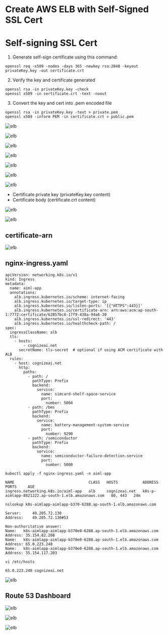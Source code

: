 # Create AWS ELB with Self-Signed SSL Cert

# Self-signing SSL Cert

1. Generate self-sign certificate using this command:

```
openssl req -x509 -nodes -days 365 -newkey rsa:2048 -keyout privateKey.key -out certificate.crt
```

2. Verify the key and certificate generated

```
openssl rsa -in privateKey.key -check
openssl x509 -in certificate.crt -text -noout
```

3. Convert the key and cert into .pem encoded file

```
openssl rsa -in privateKey.key -text > private.pem
openssl x509 -inform PEM -in certificate.crt > public.pem
```

![elb](./image/https-1.png)


![elb](./image/https-2.png)

![elb](./image/https-3.png)

![elb](./image/https-4.png)

![elb](./image/https-5.png)

![elb](./image/https-6.png)

![elb](./image/https-7.png)

- Certificate private key (privateKey.key content)
- Certificate body (certificate.crt content)

![elb](./image/https-8.png)

![elb](./image/https-9.png)

## certificate-arn

![elb](./image/https-10.png)

## nginx-ingress.yaml

```
apiVersion: networking.k8s.io/v1
kind: Ingress
metadata:
  name: aiml-app
  annotations:
    alb.ingress.kubernetes.io/scheme: internet-facing
    alb.ingress.kubernetes.io/target-type: ip
    alb.ingress.kubernetes.io/listen-ports: '[{"HTTPS":443}]'
    alb.ingress.kubernetes.io/certificate-arn: arn:aws:acm:ap-south-1:7772:certificate/62057bc8-17f9-438a-94a6-30
    alb.ingress.kubernetes.io/ssl-redirect: '443'
    alb.ingress.kubernetes.io/healthcheck-path: /
spec:
  ingressClassName: alb
  tls:
    - hosts:
        - cognizeai.net
      secretName: tls-secret  # optional if using ACM certificate with ALB
  rules:
    - host: cognizeai.net
      http:
        paths:
          - path: /
            pathType: Prefix
            backend:
              service:
                name: simcard-shelf-space-service
                port:
                  number: 5004
          - path: /bms
            pathType: Prefix
            backend:
              service:
                name: battery-management-system-service
                port:
                  number: 9290
          - path: /semiconductor
            pathType: Prefix
            backend:
              service:
                name: semiconductor-failure-detection-service
                port:
                  number: 5000

```

```
kubectl apply -f nginx-ingress.yaml -n aiml-app
```

```
NAME                                 CLASS   HOSTS           ADDRESS                                                                 PORTS     AGE
ingress.networking.k8s.io/aiml-app   alb     cognizeai.net   k8s-p-aimlapp-8821222.ap-south-1.elb.amazonaws.com   80, 443   24m
```

```
nslookup k8s-aimlapp-aimlapp-b370-6288.ap-south-1.elb.amazonaws.com 

Server:		49.205.72.130
Address:	49.205.72.130#53

Non-authoritative answer:
Name:	k8s-aimlapp-aimlapp-b370e0-6288.ap-south-1.elb.amazonaws.com
Address: 35.154.82.208
Name:	k8s-aimlapp-aimlapp-b370e0-6288.ap-south-1.elb.amazonaws.com
Address: 65.0.223.248
Name:	k8s-aimlapp-aimlapp-b370e0-6288.ap-south-1.elb.amazonaws.com
Address: 35.154.117.203

```

```
vi /etc/hosts

65.0.223.248 cognizeai.net
```

![elb](./image/https-11.png)


## Route 53 Dashboard 

![elb](./image/https-12.png)

![elb](./image/https-13.png)

![elb](./image/https-14.png)

